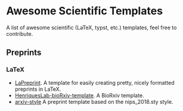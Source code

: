# Awesome Scientific Templates
A list of awesome scientific (LaTeX, typst, etc.) templates, feel free to contribute.

## Preprints
### LaTeX
- [LaPreprint](https://github.com/LaPreprint/LaPreprint). A template for easily creating pretty, nicely formatted preprints in LaTeX.
- [HenriquesLab-bioRxiv-template](https://www.overleaf.com/latex/templates/henriqueslab-biorxiv-template/nyprsybwffws). A BioRxiv template.
- [arxiv-style](https://github.com/kourgeorge/arxiv-style) A preprint template based on the nips_2018.sty style.
